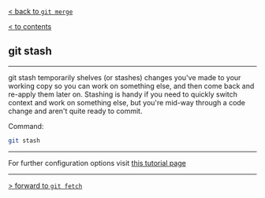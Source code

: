 [< back to `git merge`](./2.3_merge.md)

[< to contents](/readme.md)

## **git stash**

---

git stash temporarily shelves (or stashes) changes you've made to your working copy so you can work on something else, and then come back and re-apply them later on. Stashing is handy if you need to quickly switch context and work on something else, but you're mid-way through a code change and aren't quite ready to commit.

Command:

```bash =
git stash 
```
---

For further configuration options visit [this tutorial page][2.4.1]

[2.4.1]: https://www.atlassian.com/git/tutorials/saving-changes/git-stash "Atlassian tutorial"

---

[> forward to `git fetch`](/Contents/3_Share_Update/3.1_fetch.md)